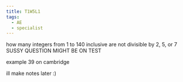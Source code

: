 ```yaml
---
title: T1W5L1
tags:
  - AE
  - specialist
---
```


how many integers from 1 to 140 inclusive are not divisible by 2, 5, or 7
SUSSY QUESTION MIGHT BE ON TEST

example 39 on cambridge

ill make notes later :)
